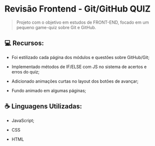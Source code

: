 # Revisão Frontend - Git/GitHub QUIZ



> Projeto com o objetivo em estudos de FRONT-END, focado em um pequeno game-quiz sobre Git e GitHub.


## 💻 Recursos:

* Foi estilizado cada página dos módulos e questões sobre GitHub/Git;

* Implementado métodos de IF/ELSE com JS no sistema de acertos e erros do quiz;

* Adicionado animações curtas no layout dos botões de avançar;

* Fundo animado em algumas páginas;


## ☕ Linguagens Utilizadas:

* JavaScript;

* CSS

* HTML 

